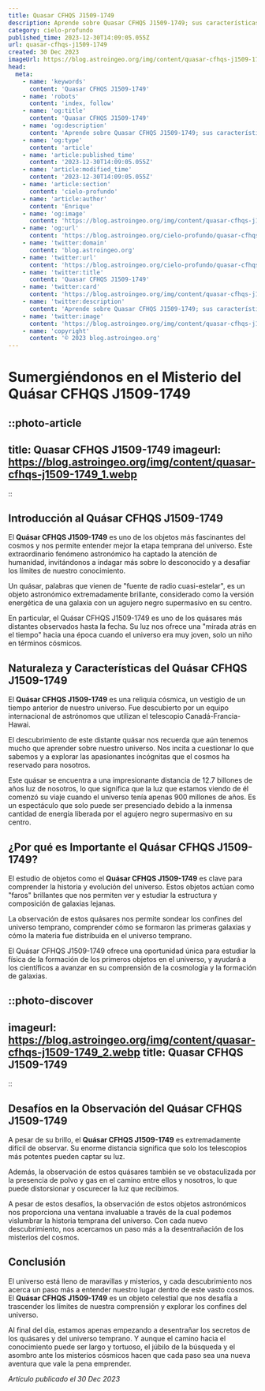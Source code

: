 ```yaml
---
title: Quasar CFHQS J1509-1749
description: Aprende sobre Quasar CFHQS J1509-1749; sus características únicas, descubrimiento y cómo cambia nuestra percepción del universo. Explora Astronomía SEO.
category: cielo-profundo
published_time: 2023-12-30T14:09:05.055Z
url: quasar-cfhqs-j1509-1749
created: 30 Dec 2023
imageUrl: https://blog.astroingeo.org/img/content/quasar-cfhqs-j1509-1749_3.webp
head:
  meta:
    - name: 'keywords'
      content: 'Quasar CFHQS J1509-1749'
    - name: 'robots'
      content: 'index, follow'
    - name: 'og:title'
      content: 'Quasar CFHQS J1509-1749'
    - name: 'og:description'
      content: 'Aprende sobre Quasar CFHQS J1509-1749; sus características únicas, descubrimiento y cómo cambia nuestra percepción del universo. Explora Astronomía SEO.'
    - name: 'og:type'
      content: 'article'
    - name: 'article:published_time'
      content: '2023-12-30T14:09:05.055Z'
    - name: 'article:modified_time'
      content: '2023-12-30T14:09:05.055Z'
    - name: 'article:section'
      content: 'cielo-profundo'
    - name: 'article:author'
      content: 'Enrique'
    - name: 'og:image'
      content: 'https://blog.astroingeo.org/img/content/quasar-cfhqs-j1509-1749_3.webp'
    - name: 'og:url'
      content: 'https://blog.astroingeo.org/cielo-profundo/quasar-cfhqs-j1509-1749'
    - name: 'twitter:domain'
      content: 'blog.astroingeo.org'
    - name: 'twitter:url'
      content: 'https://blog.astroingeo.org/cielo-profundo/quasar-cfhqs-j1509-1749'
    - name: 'twitter:title'
      content: 'Quasar CFHQS J1509-1749'
    - name: 'twitter:card'
      content: 'https://blog.astroingeo.org/img/content/quasar-cfhqs-j1509-1749_3.webp'
    - name: 'twitter:description'
      content: 'Aprende sobre Quasar CFHQS J1509-1749; sus características únicas, descubrimiento y cómo cambia nuestra percepción del universo. Explora Astronomía SEO.'
    - name: 'twitter:image'
      content: 'https://blog.astroingeo.org/img/content/quasar-cfhqs-j1509-1749_3.webp'
    - name: 'copyright'
      content: '© 2023 blog.astroingeo.org'
---
```

# Sumergiéndonos en el Misterio del Quásar CFHQS J1509-1749

::photo-article
---
title: Quasar CFHQS J1509-1749
imageurl: https://blog.astroingeo.org/img/content/quasar-cfhqs-j1509-1749_1.webp
---
::

## Introducción al Quásar CFHQS J1509-1749

El **Quásar CFHQS J1509-1749** es uno de los objetos más fascinantes del cosmos y nos permite entender mejor la etapa temprana del universo. Este extraordinario fenómeno astronómico ha captado la atención de humanidad, invitándonos a indagar más sobre lo desconocido y a desafiar los límites de nuestro conocimiento.

Un quásar, palabras que vienen de "fuente de radio cuasi-estelar", es un objeto astronómico extremadamente brillante, considerado como la versión energética de una galaxia con un agujero negro supermasivo en su centro.

En particular, el Quásar CFHQS J1509-1749 es uno de los quásares más distantes observados hasta la fecha. Su luz nos ofrece una "mirada atrás en el tiempo" hacia una época cuando el universo era muy joven, solo un niño en términos cósmicos.

## Naturaleza y Características del Quásar CFHQS J1509-1749

El **Quásar CFHQS J1509-1749** es una reliquia cósmica, un vestigio de un tiempo anterior de nuestro universo. Fue descubierto por un equipo internacional de astrónomos que utilizan el telescopio Canadá-Francia-Hawai.

El descubrimiento de este distante quásar nos recuerda que aún tenemos mucho que aprender sobre nuestro universo. Nos incita a cuestionar lo que sabemos y a explorar las apasionantes incógnitas que el cosmos ha reservado para nosotros.

Este quásar se encuentra a una impresionante distancia de 12.7 billones de años luz de nosotros, lo que significa que la luz que estamos viendo de él comenzó su viaje cuando el universo tenía apenas 900 millones de años. Es un espectáculo que solo puede ser presenciado debido a la inmensa cantidad de energía liberada por el agujero negro supermasivo en su centro.

## ¿Por qué es Importante el Quásar CFHQS J1509-1749?

El estudio de objetos como el **Quásar CFHQS J1509-1749** es clave para comprender la historia y evolución del universo. Estos objetos actúan como "faros" brillantes que nos permiten ver y estudiar la estructura y composición de galaxias lejanas.

La observación de estos quásares nos permite sondear los confines del universo temprano, comprender cómo se formaron las primeras galaxias y cómo la materia fue distribuida en el universo temprano. 

El Quásar CFHQS J1509-1749 ofrece una oportunidad única para estudiar la física de la formación de los primeros objetos en el universo, y ayudará a los científicos a avanzar en su comprensión de la cosmología y la formación de galaxias.


::photo-discover
---
imageurl: https://blog.astroingeo.org/img/content/quasar-cfhqs-j1509-1749_2.webp
title: Quasar CFHQS J1509-1749
---
::

## Desafíos en la Observación del Quásar CFHQS J1509-1749

A pesar de su brillo, el **Quásar CFHQS J1509-1749** es extremadamente difícil de observar. Su enorme distancia significa que solo los telescopios más potentes pueden captar su luz.

Además, la observación de estos quásares también se ve obstaculizada por la presencia de polvo y gas en el camino entre ellos y nosotros, lo que puede distorsionar y oscurecer la luz que recibimos. 

A pesar de estos desafíos, la observación de estos objetos astronómicos nos proporciona una ventana invaluable a través de la cual podemos vislumbrar la historia temprana del universo. Con cada nuevo descubrimiento, nos acercamos un paso más a la desentrañación de los misterios del cosmos.

##  Conclusión

El universo está lleno de maravillas y misterios, y cada descubrimiento nos acerca un paso más a entender nuestro lugar dentro de este vasto cosmos. El **Quásar CFHQS J1509-1749** es un objeto celestial que nos desafía a trascender los límites de nuestra comprensión y explorar los confines del universo.

Al final del día, estamos apenas empezando a desentrañar los secretos de los quásares y del universo temprano. Y aunque el camino hacia el conocimiento puede ser largo y tortuoso, el júbilo de la búsqueda y el asombro ante los misterios cósmicos hacen que cada paso sea una nueva aventura que vale la pena emprender.


_Artículo publicado el 30 Dec 2023_
